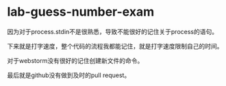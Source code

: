 # lab-guess-number-exam

因为对于process.stdin不是很熟悉，导致不能很好的记住关于process的语句。

下来就是打字速度，整个代码的流程我都能记住，就是打字速度限制自己的时间。

对于webstorm没有很好的记住创建新文件的命令。

最后就是github没有做到及时的pull request。
